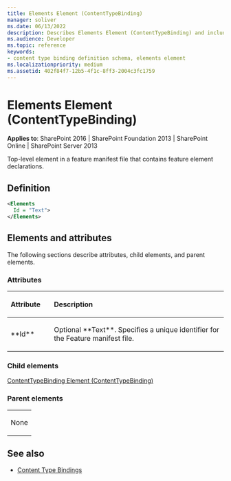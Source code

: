 ```yaml
---
title: Elements Element (ContentTypeBinding)
manager: soliver
ms.date: 06/13/2022
description: Describes Elements Element (ContentTypeBinding) and includes information on elements and attributes.
ms.audience: Developer
ms.topic: reference
keywords:
- content type binding definition schema, elements element
ms.localizationpriority: medium
ms.assetid: 402f84f7-12b5-4f1c-8ff3-2004c3fc1759
---
```


# Elements Element (ContentTypeBinding)

**Applies to**: SharePoint 2016 | SharePoint Foundation 2013 | SharePoint Online | SharePoint Server 2013

Top-level element in a feature manifest file that contains feature element declarations.

## Definition

```XML
<Elements
  Id = "Text">
</Elements>
```

## Elements and attributes

The following sections describe attributes, child elements, and parent elements.

### Attributes

<table>
<colgroup>
<col width="20%" />
<col width="80%" />
</colgroup>
<thead>
<tr class="header">
<th align="left"><p>Attribute</p></th>
<th align="left"><p>Description</p></th>
</tr>
</thead>
<tbody>
<tr class="odd">
<td align="left"><p>**Id**</p></td>
<td align="left"><p>Optional **Text**. Specifies a unique identifier for the Feature manifest file.</p></td>
</tr>
</tbody>
</table>

### Child elements

[ContentTypeBinding Element (ContentTypeBinding)](contenttypebinding-element-contenttypebinding.md)

### Parent elements

<table>
<colgroup>
<col width="100%" />
</colgroup>
<tbody>
<tr class="odd">
<td align="left"><p>None</p></td>
</tr>
</tbody>
</table>


## See also

- [Content Type Bindings](content-type-bindings.md)
